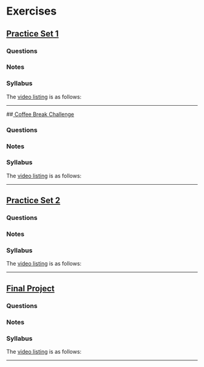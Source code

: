# Exercises

## [Practice Set 1](https://www.udacity.com/course/viewer#!/c-ud837/l-4034888704)

### Questions

### Notes

### Syllabus

The [video listing](https://www.udacity.com/course/progress#!/c-ud837) is as follows:



---


##[ Coffee Break Challenge](https://www.udacity.com/course/viewer#!/c-ud837/l-4360018544)

### Questions

### Notes

### Syllabus

The [video listing](https://www.udacity.com/course/progress#!/c-ud837) is as follows:


---


## [Practice Set 2](https://www.udacity.com/course/viewer#!/c-ud837/l-4036438656)

### Questions

### Notes

### Syllabus

The [video listing](https://www.udacity.com/course/progress#!/c-ud837) is as follows:


---


## [Final Project](https://www.udacity.com/course/viewer#!/c-ud837/l-4040108662)

### Questions

### Notes

### Syllabus

The [video listing](https://www.udacity.com/course/progress#!/c-ud837) is as follows:


---


